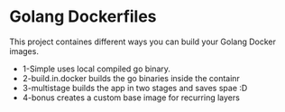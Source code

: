 # Golang Dockerfiles

This project containes different ways you can build your Golang Docker images.

- 1-Simple uses local compiled go binary.
- 2-build.in.docker builds the go binaries inside the containr
- 3-multistage builds the app in two stages and saves spae :D
- 4-bonus creates a custom base image for recurring layers